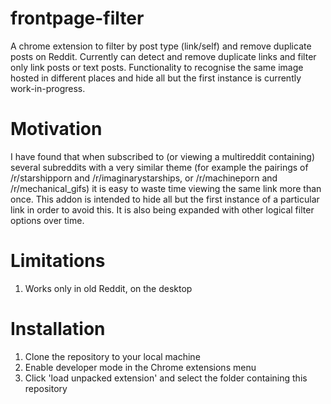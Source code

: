# frontpage-filter

A chrome extension to filter by post type (link/self) and remove duplicate posts on Reddit. Currently can detect and remove duplicate links and filter only link posts or text posts. Functionality to recognise the same image hosted in different places and hide all but the first instance is currently work-in-progress. 

# Motivation

I have found that when subscribed to (or viewing a multireddit containing) several subreddits with a very similar theme (for example the pairings of /r/starshipporn and /r/imaginarystarships, or /r/machineporn and /r/mechanical_gifs) it is easy to waste time viewing the same link more than once. This addon is intended to hide all but the first instance of a particular link in order to avoid this. It is also being expanded with other logical filter options over time. 

# Limitations

1. Works only in old Reddit, on the desktop

# Installation

1. Clone the repository to your local machine
2. Enable developer mode in the Chrome extensions menu
3. Click 'load unpacked extension' and select the folder containing this repository

